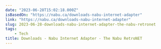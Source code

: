 ```yaml
---
date: "2023-06-28T15:02:18.000Z"
isBasedOn: "https://nabu.ca/downloads-nabu-internet-adapter"
link: "https://nabu.ca/downloads-nabu-internet-adapter"
slug: 2023-06-28-downloads-nabu-internet-adapter-the-nabu-retronet
tags:
    - Tech
title: Downloads - Nabu Internet Adapter - The Nabu RetroNET
---
```

